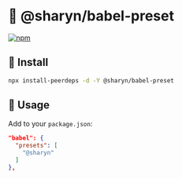 # 🌹 @sharyn/babel-preset

[![npm](https://img.shields.io/npm/v/@sharyn/babel-preset.svg)](https://www.npmjs.com/package/@sharyn/babel-preset)

## 🌹 Install

```bash
npx install-peerdeps -d -Y @sharyn/babel-preset
```

## 🌹 Usage

Add to your `package.json`:

```json
"babel": {
  "presets": [
    "@sharyn"
  ]
},
```
